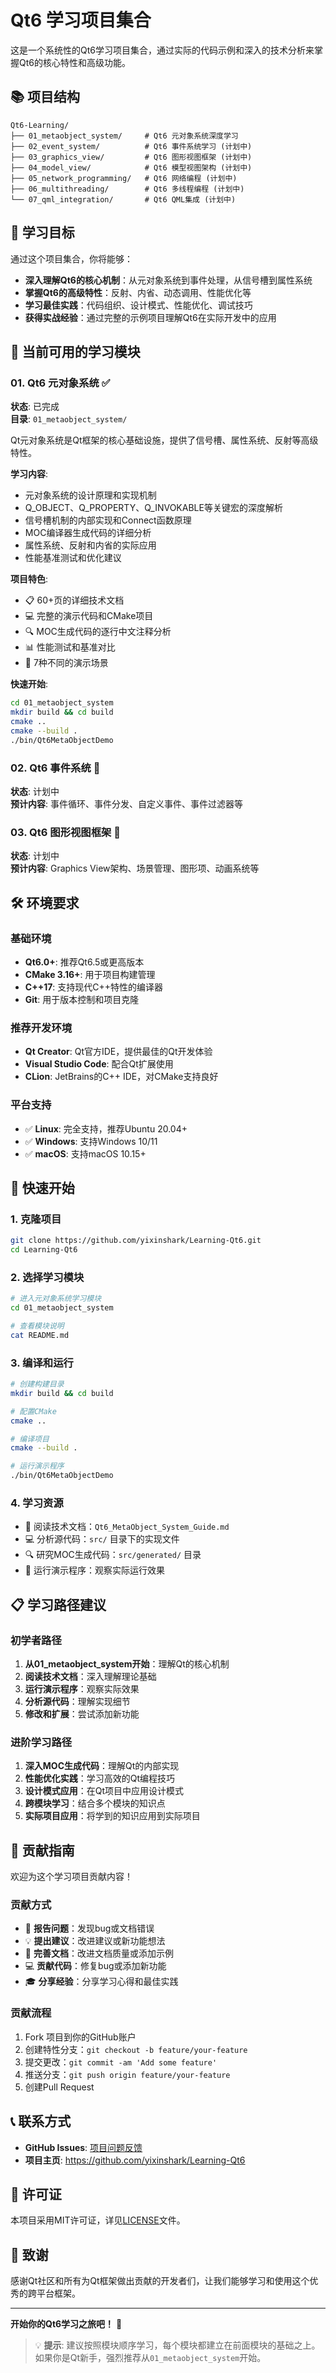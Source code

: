 # Qt6 学习项目集合

这是一个系统性的Qt6学习项目集合，通过实际的代码示例和深入的技术分析来掌握Qt6的核心特性和高级功能。

## 📚 项目结构

```
Qt6-Learning/
├── 01_metaobject_system/     # Qt6 元对象系统深度学习
├── 02_event_system/          # Qt6 事件系统学习 (计划中)
├── 03_graphics_view/         # Qt6 图形视图框架 (计划中)
├── 04_model_view/            # Qt6 模型视图架构 (计划中)
├── 05_network_programming/   # Qt6 网络编程 (计划中)
├── 06_multithreading/        # Qt6 多线程编程 (计划中)
└── 07_qml_integration/       # Qt6 QML集成 (计划中)
```

## 🎯 学习目标

通过这个项目集合，你将能够：

- **深入理解Qt6的核心机制**：从元对象系统到事件处理，从信号槽到属性系统
- **掌握Qt6的高级特性**：反射、内省、动态调用、性能优化等
- **学习最佳实践**：代码组织、设计模式、性能优化、调试技巧
- **获得实战经验**：通过完整的示例项目理解Qt6在实际开发中的应用

## 📖 当前可用的学习模块

### 01. Qt6 元对象系统 ✅

**状态**: 已完成  
**目录**: `01_metaobject_system/`

Qt元对象系统是Qt框架的核心基础设施，提供了信号槽、属性系统、反射等高级特性。

**学习内容**:
- 元对象系统的设计原理和实现机制
- Q_OBJECT、Q_PROPERTY、Q_INVOKABLE等关键宏的深度解析
- 信号槽机制的内部实现和Connect函数原理
- MOC编译器生成代码的详细分析
- 属性系统、反射和内省的实际应用
- 性能基准测试和优化建议

**项目特色**:
- 📋 60+页的详细技术文档
- 💻 完整的演示代码和CMake项目
- 🔍 MOC生成代码的逐行中文注释分析
- 📊 性能测试和基准对比
- 🎯 7种不同的演示场景

**快速开始**:
```bash
cd 01_metaobject_system
mkdir build && cd build
cmake ..
cmake --build .
./bin/Qt6MetaObjectDemo
```

### 02. Qt6 事件系统 🚧

**状态**: 计划中  
**预计内容**: 事件循环、事件分发、自定义事件、事件过滤器等

### 03. Qt6 图形视图框架 🚧

**状态**: 计划中  
**预计内容**: Graphics View架构、场景管理、图形项、动画系统等

## 🛠️ 环境要求

### 基础环境
- **Qt6.0+**: 推荐Qt6.5或更高版本
- **CMake 3.16+**: 用于项目构建管理
- **C++17**: 支持现代C++特性的编译器
- **Git**: 用于版本控制和项目克隆

### 推荐开发环境
- **Qt Creator**: Qt官方IDE，提供最佳的Qt开发体验
- **Visual Studio Code**: 配合Qt扩展使用
- **CLion**: JetBrains的C++ IDE，对CMake支持良好

### 平台支持
- ✅ **Linux**: 完全支持，推荐Ubuntu 20.04+
- ✅ **Windows**: 支持Windows 10/11
- ✅ **macOS**: 支持macOS 10.15+

## 🚀 快速开始

### 1. 克隆项目
```bash
git clone https://github.com/yixinshark/Learning-Qt6.git
cd Learning-Qt6
```

### 2. 选择学习模块
```bash
# 进入元对象系统学习模块
cd 01_metaobject_system

# 查看模块说明
cat README.md
```

### 3. 编译和运行
```bash
# 创建构建目录
mkdir build && cd build

# 配置CMake
cmake ..

# 编译项目
cmake --build .

# 运行演示程序
./bin/Qt6MetaObjectDemo
```

### 4. 学习资源
- 📖 阅读技术文档：`Qt6_MetaObject_System_Guide.md`
- 💻 分析源代码：`src/` 目录下的实现文件
- 🔍 研究MOC生成代码：`src/generated/` 目录
- 🧪 运行演示程序：观察实际运行效果

## 📋 学习路径建议

### 初学者路径
1. **从01_metaobject_system开始**：理解Qt的核心机制
2. **阅读技术文档**：深入理解理论基础
3. **运行演示程序**：观察实际效果
4. **分析源代码**：理解实现细节
5. **修改和扩展**：尝试添加新功能

### 进阶学习路径
1. **深入MOC生成代码**：理解Qt的内部实现
2. **性能优化实践**：学习高效的Qt编程技巧
3. **设计模式应用**：在Qt项目中应用设计模式
4. **跨模块学习**：结合多个模块的知识点
5. **实际项目应用**：将学到的知识应用到实际项目

## 🤝 贡献指南

欢迎为这个学习项目贡献内容！

### 贡献方式
- 🐛 **报告问题**：发现bug或文档错误
- 💡 **提出建议**：改进建议或新功能想法
- 📝 **完善文档**：改进文档质量或添加示例
- 💻 **贡献代码**：修复bug或添加新功能
- 🎓 **分享经验**：分享学习心得和最佳实践

### 贡献流程
1. Fork 项目到你的GitHub账户
2. 创建特性分支：`git checkout -b feature/your-feature`
3. 提交更改：`git commit -am 'Add some feature'`
4. 推送分支：`git push origin feature/your-feature`
5. 创建Pull Request

## 📞 联系方式

- **GitHub Issues**: [项目问题反馈](https://github.com/yixinshark/Learning-Qt6/issues)
- **项目主页**: https://github.com/yixinshark/Learning-Qt6

## 📄 许可证

本项目采用MIT许可证，详见[LICENSE](LICENSE)文件。

## 🙏 致谢

感谢Qt社区和所有为Qt框架做出贡献的开发者们，让我们能够学习和使用这个优秀的跨平台框架。

---

**开始你的Qt6学习之旅吧！** 🚀

> 💡 **提示**: 建议按照模块顺序学习，每个模块都建立在前面模块的基础之上。如果你是Qt新手，强烈推荐从`01_metaobject_system`开始。